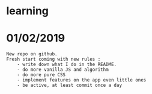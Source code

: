 # learning

# 01/02/2019
    New repo on github.
    Fresh start coming with new rules :
        - write down what I do in the README.
        - do more vanilla JS and algorithm
        - do more pure CSS
        - implement features on the app even little ones
        - be active, at least commit once a day
